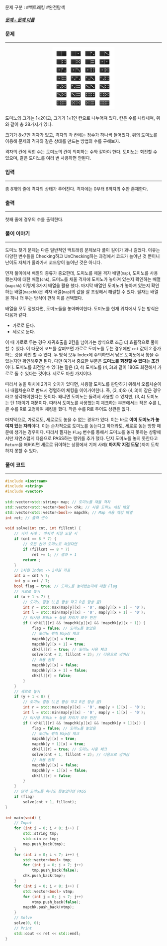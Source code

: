 문제 구분 : #백트래킹 #완전탐색
##### [문제 - 문제 이름](https://www.acmicpc.net/problem/)

### 문제
<hr>

<center><img src="./images/1553-1.png" width="200px" height="200px"></center>

도미노의 크기는 1×2이고, 크기가 1×1인 칸으로 나누어져 있다. 칸은 수를 나타내며, 위와 같이 총 28가지가 있다.

크기가 8×7인 격자가 있고, 격자의 각 칸에는 정수가 하나씩 들어있다. 위의 도미노를 이용해 문제의 격자와 같은 상태를 만드는 방법의 수를 구해보자.

격자의 칸에 적힌 수는 도미노의 칸이 의미하는 수와 같아야 한다. 도미노는 회전할 수 있으며, 같은 도미노를 여러 번 사용하면 안된다.

### 입력
<hr>

총 8개의 줄에 격자의 상태가 주어진다. 격자에는 0부터 6까지의 수만 존재한다.
### 출력
<hr>

첫째 줄에 경우의 수를 출력한다.

### 풀이 이야기
<hr>

도미노 찾기 문제는 다른 일반적인 백트래킹 문제보다 풀이 길이가 꽤나 길었다. 이유는 다양한 변수들을 Checking하고 UnChecking하는 과정에서 코드가 늘어난 것 뿐이니 난이도 자체가 올라가서 코드양이 늘어난 것은 아니다.

먼저 풀이에서 배열의 종류가 중요한데, 도미노를 채울 격자 배열(`map`), 도미노를 사용했는지에 대한 배열(`chk`), 도미노를 채울 격자에 도미노가 놓아져 있는지 확인하는 배열(`mapchk`) 이렇게 3가지 배열을 활용 했다. 마지막 배열인 도미노가 놓아져 있는지 확인하는 배열(`mapchk`)은 격자 배열(`map`)의 값을 잘 조정해서 해결할 수 있다. 필자는 배열을 하나 더 두는 방식이 편해 이를 선택했다.

배열을 모두 정했다면, 도미노들을 놓아봐야한다. 도미노를 현재 위치에서 두는 방식은 다음과 같다. 

- 가로로 둔다.
- 세로로 둔다.

이 때 가로로 두는 경우 재귀호출을 2칸을 넘어가는 방식으로 조금 더 효율적으로 풀이할 수 있다. 이 때문에 코드를 살펴보면 가로로 도미노를 두는 경우에만 `cnt` 값이 2 증가하는 것을 확인 할 수 있다. 두 방식 모두 Index에 주의하면서 남은 도미노에서 놓을 수 있는지만 확인해주면 된다. 다만 여기서 중요한 부분은 **도미노를 회전할 수 있다는 조건**이다. 도미노를 회전할 수 있다는 말은 $(3, 4)$ 도미노를 $(4, 3)$과 같이 180도 회전해서 가로로 둘 수 있다는 것이다. 세로도 마찬 가지이다. 

따라서 놓을 위치에 2가지 숫자가 있다면, 사용할 도미노를 판단하기 위해서 오름차순이나 내림차순으로 반드시 정렬하여 체킹을 이어가야한다. 즉, $(3, 4)$와 $(4, 3)$이 같은 경우라고 생각해야한다는 뜻이다. 왜냐면 도미노는 돌려서 사용할 수 있지만, $(3, 4)$ 도미노는 단 1개이기 때문이다. 따라서 도미노를 사용했는지 체크하는 부분에서는 작은 수를 L, 큰 수를 R로 고정하여 체킹을 했다. 작은 수를 R로 두어도 상관은 없다.

마지막으로, 가로로도, 세로로도 놓을 수 없는 경우가 있다. 이는 바로 **이미 도미노가 놓여져 있는 자리**이다. 이는 순차적으로 도미노를 놓는다고 하더라도, 세로로 놓는 방향 때문에 생기는 경우이다. 따라서 필자는 `Flag` 변수를 통해서 도미노를 놓지 못하는 상황에서만 자연스럽게 다음으로 PASS하는 행위를 추가 했다. 단지 도미노를 놓지 못한다고 `Return`을 해버리면 세로로 둬야하는 상황에서 기저 사례( **마지막 지점 도달** )까지 도착하지 못할 수 있다.


### 풀이 코드
<hr>

``` c++
#include <iostream>
#include <string>
#include <vector>

std::vector<std::string> map; // 도미노를 채울 격자
std::vector<std::vector<bool>> chk; // 사용 도미노 체킹 배열
std::vector<std::vector<bool>> mapchk; // Map 사용 체킹 배열 
int ret; // 출력 변수

void solve(int cnt, int fillcnt) {
    // 기저 사례 : 마지막 지점 도달 시
    if (cnt == 8 * 7) {
        // 모든 칸이 도미노로 차있다면
        if (fillcnt == 8 * 7)
            ret += 1; // 결과 + 1
        return ;
    }
    // 1차원 Index -> 2차원 좌표
    int x = cnt % 7;
    int y = cnt / 7;
    bool flag = true; // 도미노를 놓아봤는지에 대한 Flag
    // 가로로 놓기
    if (x + 1 < 7) {
        // 도미노 결정 (L은 항상 작고 R은 항상 큼)
        int r = std::max(map[y][x] - '0', map[y][x + 1] - '0');
        int l = std::min(map[y][x] - '0', map[y][x + 1] - '0');
        // 미사용 도미노 + 놓을 자리가 모두 빈칸
        if (!chk[l][r] && !mapchk[y][x] && !mapchk[y][x + 1]) {
            flag = false; // 도미노를 놓았음
            // 도미노 위치 Map상 체크
            mapchk[y][x] = true;
            mapchk[y][x + 1] = true;
            chk[l][r] = true; // 도미노 사용 체크
            solve(cnt + 2, fillcnt + 2); // 다음으로 넘어감
            // 사용 원복
            mapchk[y][x] = false;
            mapchk[y][x + 1] = false;
            chk[l][r] = false;
        }
    }
    // 세로로 놓기
    if (y + 1 < 8) {
        // 도미노 결정 (L은 항상 작고 R은 항상 큼)
        int r = std::max(map[y][x] - '0', map[y + 1][x] - '0');
        int l = std::min(map[y][x] - '0', map[y + 1][x] - '0');
        // 미사용 도미노 + 놓을 자리가 모두 빈칸
        if (!chk[l][r] && !mapchk[y][x] && !mapchk[y + 1][x]) {
            flag = false; // 도미노를 놓았음
            // 도미노 위치 Map상 체크
            mapchk[y][x] = true;
            mapchk[y + 1][x] = true;
            chk[l][r] = true; // 도미노 사용 체크
            solve(cnt + 1, fillcnt + 2); // 다음으로 넘어감
            // 사용 원복
            mapchk[y][x] = false;
            mapchk[y + 1][x] = false;
            chk[l][r] = false;
        }
    }
    // 만약 도미노를 하나도 못놓았다면 PASS
    if (flag)
        solve(cnt + 1, fillcnt);
}

int main(void) {
    // Input
    for (int i = 0; i < 8; i++) {
        std::string tmp;
        std::cin >> tmp;
        map.push_back(tmp);
    }
    for (int i = 0; i < 7; i++) {
        std::vector<bool> tmp;
        for (int j = 0; j < 7; j++)
            tmp.push_back(false);
        chk.push_back(tmp);
    }
    for (int i = 0; i < 8; i++) {
        std::vector<bool> vtmp;
        for (int j = 0; j < 7; j++)
            vtmp.push_back(false);
        mapchk.push_back(vtmp);
    }
    // Solve
    solve(0, 0);
    // Print
    std::cout << ret << std::endl;
}
```
